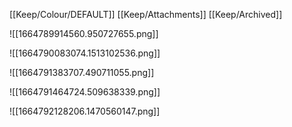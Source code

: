 [[Keep/Colour/DEFAULT]] [[Keep/Attachments]] [[Keep/Archived]] 

![[1664789914560.950727655.png]]

![[1664790083074.1513102536.png]]

![[1664791383707.490711055.png]]

![[1664791464724.509638339.png]]

![[1664792128206.1470560147.png]]